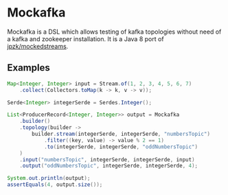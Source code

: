 Mockafka
=======

Mockafka is a DSL which allows testing of kafka topologies without need of a
kafka and zookeeper installation. It is a Java 8 port of [jpzk/mockedstreams](https://github.com/jpzk/mockedstreams).

Examples
-------

```java
Map<Integer, Integer> input = Stream.of(1, 2, 3, 4, 5, 6, 7)
    .collect(Collectors.toMap(k -> k, v -> v));

Serde<Integer> integerSerde = Serdes.Integer();

List<ProducerRecord<Integer, Integer>> output = Mockafka
    .builder()
    .topology(builder ->
        builder.stream(integerSerde, integerSerde, "numbersTopic")
            .filter((key, value) -> value % 2 == 1)
            .to(integerSerde, integerSerde, "oddNumbersTopic")
    )
    .input("numbersTopic", integerSerde, integerSerde, input)
    .output("oddNumbersTopic", integerSerde, integerSerde, 4);

System.out.println(output);
assertEquals(4, output.size());
``` 
